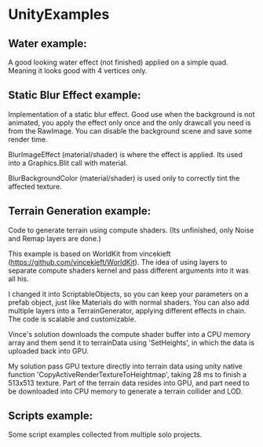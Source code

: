 # UnityExamples

## Water example:
A good looking water effect (not finished) applied on a simple quad.
Meaning it looks good with 4 vertices only.



## Static Blur Effect example:
Implementation of a static blur effect.
Good use when the background is not animated, you apply the effect only once 
and the only drawcall you need is from the RawImage. 
You can disable the background scene and save some render time.

BlurImageEffect (material/shader) is where the effect is applied. 
Its used into a Graphics.Blit call with material.

BlurBackgroundColor (material/shader) is used only to correctly tint the affected texture.



## Terrain Generation example:
Code to generate terrain using compute shaders.
(Its unfinished, only Noise and Remap layers are done.)

This example is based on WorldKit from vincekieft (https://github.com/vincekieft/WorldKit).
The idea of using layers to separate compute shaders kernel and pass different arguments into it was all his.

I changed it into ScriptableObjects, so you can keep your parameters on a prefab object, just like Materials 
do with normal shaders.
You can also add multiple layers into a TerrainGenerator, applying different effects in chain.
The code is scalable and customizable. 

Vince's solution downloads the compute shader buffer into a CPU memory array and them send it to 
terrainData using 'SetHeights', in which the data is uploaded back into GPU.

My solution pass GPU texture directly into terrain data using unity native function 
'CopyActiveRenderTextureToHeightmap', taking 28 ms to finish a 513x513 texture. 
Part of the terrain data resides into GPU, and part need to be downloaded into CPU 
memory to generate a terrain collider and LOD.



## Scripts example:
Some script examples collected from multiple solo projects.
